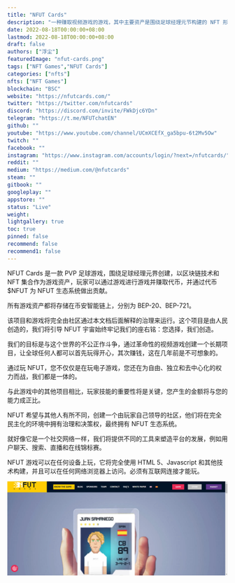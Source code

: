 ```yaml
---
title: "NFUT Cards"
description: "一种赚取视频游戏的游戏，其中主要资产是围绕足球经理元节构建的 NFT 形式的足球收藏品。"
date: 2022-08-18T00:00:00+08:00
lastmod: 2022-08-18T00:00:00+08:00
draft: false
authors: ["浮尘"]
featuredImage: "nfut-cards.png"
tags: ["NFT Games","NFUT Cards"]
categories: ["nfts"]
nfts: ["NFT Games"]
blockchain: "BSC"
website: "https://nfutcards.com/"
twitter: "https://twitter.com/nfutcards"
discord: "https://discord.com/invite/FWkDjc6YDn"
telegram: "https://t.me/NFUTchatEN"
github: ""
youtube: "https://www.youtube.com/channel/UCmXCEfX_ga5bpu-6t2Mv5Ow"
twitch: ""
facebook: ""
instagram: "https://www.instagram.com/accounts/login/?next=/nfutcards/"
reddit: ""
medium: "https://medium.com/@nfutcards"
steam: ""
gitbook: ""
googleplay: ""
appstore: ""
status: "Live"
weight: 
lightgallery: true
toc: true
pinned: false
recommend: false
recommend1: false
---
```

NFUT Cards 是一款 PVP 足球游戏，围绕足球经理元界创建，以区块链技术和 NFT 集合作为游戏资产，玩家可以通过游戏进行游戏并赚取代币，并通过代币 $NFUT 为 NFUT 生态系统做出贡献。

所有游戏资产都将存储在币安智能链上，分别为 BEP-20、BEP-721。

该项目和游戏将完全由社区通过本文档后面解释的治理来运行。这个项目是由人民创造的，我们将引导 NFUT 宇宙始终牢记我们的座右铭：您选择，我们创造。

我们的目标是与这个世界的不公正作斗争，通过革命性的视频游戏创建一个长期项目，让全球任何人都可以首先玩得开心，其次赚钱，这在几年前是不可想象的。

通过玩 NFUT，您不仅仅是在玩电子游戏，您还在为自由、独立和去中心化的权力而战，我们都是一体的。

与此游戏中的其他项目相比，玩家技能的重要性将是关键，您产生的金额将与您的能力成正比。

NFUT 希望与其他人有所不同，创建一个由玩家自己领导的社区，他们将在完全民主化的环境中拥有治理和决策权，最终拥有 NFUT 生态系统。

就好像它是一个社交网络一样，我们将提供不同的工具来塑造平台的发展，例如用户聊天、搜索、直播和在线锦标赛。

NFUT 游戏可以在任何设备上玩，它将完全使用 HTML 5、Javascript 和其他技术构建，并且可以在任何网络浏览器上访问。必须有互联网连接才能玩。

![1](1351486465.png)

